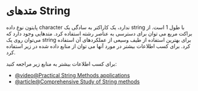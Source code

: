 # متدهای String

پایتون نوع داده character ندارد، یک کاراکتر به سادگی یک string با طول 1 است. از براکت مربع می توان برای دسترسی به عناصر رشته استفاده کرد.
متدهایی وجود دارد که می‌توان روی یک string برای بهترین استفاده از طیف وسیعی از عملکردهای آن استفاده کرد.
برای کسب اطلاعات بیشتر در مورد آنها می توان از منابع داده شده در زیر استفاده کرد.

برای کسب اطلاعات بیشتر به منابع زیر مراجعه کنید:

- [@video@Practical String Methods applications](https://www.youtube.com/watch?v=Ctqi5Y4X-jA&t=11s)
- [@article@Comprehensive Study of String methods](https://www.w3schools.com/python/python_ref_string.asp)
